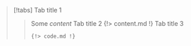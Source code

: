 > [!tabs]
> Tab title 1
>> Some *content*
> Tab title 2
>> {!> content.md !}
> Tab title 3
>> ```
>> {!> code.md !}
>> ```

